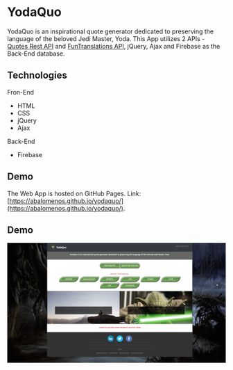 # YodaQuo

YodaQuo is an inspirational quote generator dedicated to preserving the language of the beloved Jedi Master, Yoda. This App utilizes 2 APIs - [Quotes Rest API](https://quotes.rest) and [FunTranslations API](https://api.funtranslations.com/), jQuery, Ajax and Firebase as the Back-End database.


## Technologies

Fron-End
* HTML
* CSS
* jQuery
* Ajax

Back-End
* Firebase


## Demo
The Web App is hosted on GitHub Pages. Link: [https://abalomenos.github.io/yodaquo/](https://abalomenos.github.io/yodaquo/).

## Demo
![Alt text](assets/images/demo.png?raw=true "Demo")
